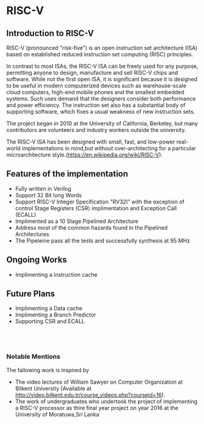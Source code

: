 # RISC-V

## Introduction to RISC-V

RISC-V (pronounced "risk-five") is an open instruction set architecture (ISA) based on established reduced instruction set computing (RISC) principles.

In contrast to most ISAs, the RISC-V ISA can be freely used for any purpose, permitting anyone to design, manufacture and sell RISC-V chips and software. While not the first open ISA, it is significant because it is designed to be useful in modern computerized devices such as warehouse-scale cloud computers, high-end mobile phones and the smallest embedded systems. Such uses demand that the designers consider both performance and power efficiency. The instruction set also has a substantial body of supporting software, which fixes a usual weakness of new instruction sets.

The project began in 2010 at the University of California, Berkeley, but many contributors are volunteers and industry workers outside the university.

The RISC-V ISA has been designed with small, fast, and low-power real-world implementations in mind,but without over-architecting for a particular microarchitecture style.(https://en.wikipedia.org/wiki/RISC-V).
<br />


## Features of the implementation

 * Fully written in Verilog
 * Support 32 Bit long Words
 * Support RISC-V Integer Specification "RV32I" with the exception of control Stage Registers (CSR) implimentation and Exception Call (ECALL)
 * Implimented as a 10 Stage Pipelined Architecture
 * Address most of the common hazards found in the Pipelined Architectures
 * The Pipeleine pass all the tests and successfully synthesis at 95 MHz

## Ongoing Works
 * Implimenting a Instruction cache

## Future Plans

 * Implimenting a Data cache
 * Implimenting a Branch Predictor
 * Supporting CSR and ECALL
 <br /><br /><br /><br />

### Notable Mentions
The fallowing work is inspired by 
* The video lectures of William Sawyer on Computer Organization at Bilkent University
 (Available at http://video.bilkent.edu.tr/course_videos.php?courseid=16).
* The work of undergraduates who undertook the project of implementing a RISC-V processor as thire final year project on year 2016 at the University of Moratuwa,Sri Lanka